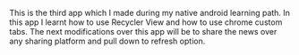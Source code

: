 This is the third app which I made during my native android learning path. In this app I learnt how to use Recycler View and how to use chrome custom tabs. The next modifications over this app will be to share the news over any sharing platform and pull down to refresh option.
